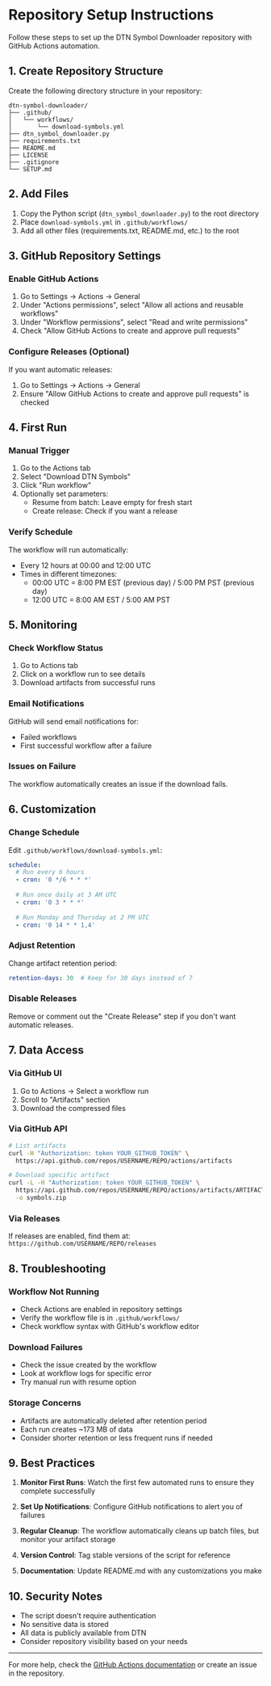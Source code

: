 # Repository Setup Instructions

Follow these steps to set up the DTN Symbol Downloader repository with GitHub Actions automation.

## 1. Create Repository Structure

Create the following directory structure in your repository:

```
dtn-symbol-downloader/
├── .github/
│   └── workflows/
│       └── download-symbols.yml
├── dtn_symbol_downloader.py
├── requirements.txt
├── README.md
├── LICENSE
├── .gitignore
└── SETUP.md
```

## 2. Add Files

1. Copy the Python script (`dtn_symbol_downloader.py`) to the root directory
2. Place `download-symbols.yml` in `.github/workflows/`
3. Add all other files (requirements.txt, README.md, etc.) to the root

## 3. GitHub Repository Settings

### Enable GitHub Actions

1. Go to Settings → Actions → General
2. Under "Actions permissions", select "Allow all actions and reusable workflows"
3. Under "Workflow permissions", select "Read and write permissions"
4. Check "Allow GitHub Actions to create and approve pull requests"

### Configure Releases (Optional)

If you want automatic releases:
1. Go to Settings → Actions → General
2. Ensure "Allow GitHub Actions to create and approve pull requests" is checked

## 4. First Run

### Manual Trigger

1. Go to the Actions tab
2. Select "Download DTN Symbols"
3. Click "Run workflow"
4. Optionally set parameters:
   - Resume from batch: Leave empty for fresh start
   - Create release: Check if you want a release

### Verify Schedule

The workflow will run automatically:
- Every 12 hours at 00:00 and 12:00 UTC
- Times in different timezones:
  - 00:00 UTC = 8:00 PM EST (previous day) / 5:00 PM PST (previous day)
  - 12:00 UTC = 8:00 AM EST / 5:00 AM PST

## 5. Monitoring

### Check Workflow Status

1. Go to Actions tab
2. Click on a workflow run to see details
3. Download artifacts from successful runs

### Email Notifications

GitHub will send email notifications for:
- Failed workflows
- First successful workflow after a failure

### Issues on Failure

The workflow automatically creates an issue if the download fails.

## 6. Customization

### Change Schedule

Edit `.github/workflows/download-symbols.yml`:

```yaml
schedule:
  # Run every 6 hours
  - cron: '0 */6 * * *'
  
  # Run once daily at 3 AM UTC
  - cron: '0 3 * * *'
  
  # Run Monday and Thursday at 2 PM UTC
  - cron: '0 14 * * 1,4'
```

### Adjust Retention

Change artifact retention period:

```yaml
retention-days: 30  # Keep for 30 days instead of 7
```

### Disable Releases

Remove or comment out the "Create Release" step if you don't want automatic releases.

## 7. Data Access

### Via GitHub UI

1. Go to Actions → Select a workflow run
2. Scroll to "Artifacts" section
3. Download the compressed files

### Via GitHub API

```bash
# List artifacts
curl -H "Authorization: token YOUR_GITHUB_TOKEN" \
  https://api.github.com/repos/USERNAME/REPO/actions/artifacts

# Download specific artifact
curl -L -H "Authorization: token YOUR_GITHUB_TOKEN" \
  https://api.github.com/repos/USERNAME/REPO/actions/artifacts/ARTIFACT_ID/zip \
  -o symbols.zip
```

### Via Releases

If releases are enabled, find them at:
`https://github.com/USERNAME/REPO/releases`

## 8. Troubleshooting

### Workflow Not Running

- Check Actions are enabled in repository settings
- Verify the workflow file is in `.github/workflows/`
- Check workflow syntax with GitHub's workflow editor

### Download Failures

- Check the issue created by the workflow
- Look at workflow logs for specific error
- Try manual run with resume option

### Storage Concerns

- Artifacts are automatically deleted after retention period
- Each run creates ~173 MB of data
- Consider shorter retention or less frequent runs if needed

## 9. Best Practices

1. **Monitor First Runs**: Watch the first few automated runs to ensure they complete successfully

2. **Set Up Notifications**: Configure GitHub notifications to alert you of failures

3. **Regular Cleanup**: The workflow automatically cleans up batch files, but monitor your artifact storage

4. **Version Control**: Tag stable versions of the script for reference

5. **Documentation**: Update README.md with any customizations you make

## 10. Security Notes

- The script doesn't require authentication
- No sensitive data is stored
- All data is publicly available from DTN
- Consider repository visibility based on your needs

---

For more help, check the [GitHub Actions documentation](https://docs.github.com/en/actions) or create an issue in the repository.